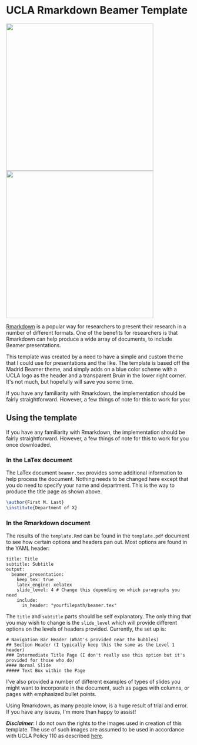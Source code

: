# UCLA Rmarkdown Beamer Template

<p float="center">
  <img src="https://user-images.githubusercontent.com/34947559/100639492-16baa980-32ea-11eb-8144-337fbecbfefb.png" width="400" />
  <img src="https://user-images.githubusercontent.com/34947559/100639502-18846d00-32ea-11eb-8a98-fcb94deac850.png" width="400" /> 
</p>

[Rmarkdown](https://rmarkdown.rstudio.com/) is a popular way for researchers to present their research in a number of different formats. One of the benefits for researchers is that Rmarkdown can help produce a wide array of documents, to include Beamer presentations.

This template was created by a need to have a simple and custom theme that I could use for presentations and the like. The template is based off the Madrid Beamer theme, and simply adds on a blue color scheme with a UCLA logo as the header and a transparent Bruin in the lower right corner. It's not much, but hopefully will save you some time. 

If you have any familiarity with Rmarkdown, the implementation should be fairly straightforward. However, a few things of note for this to work for you:

## Using the template

If you have any familiarity with Rmarkdown, the implementation should be fairly straightforward. However, a few things of note for this to work for you once downloaded.


### In the LaTex document

The LaTex document `beamer.tex` provides some additional information to help process the document. Nothing needs to be changed here except that you do need to specify your name and department. This is the way to produce the title page as shown above.

```latex
\author{First M. Last}
\institute{Department of X}
```

### In the Rmarkdown document

The results of the `template.Rmd` can be found in the `template.pdf` document to see how certain options and headers pan out. Most options are found in the YAML header:

```
title: Title
subtitle: Subtitle
output:
  beamer_presentation:
    keep_tex: true
    latex_engine: xelatex
    slide_level: 4 # Change this depending on which paragraphs you need
    include:
      in_header: "yourfilepath/beamer.tex"
  ```

The `title` and `subtitle` parts should be self explanatory. The only thing that you may wish to change is the `slide_level` which will provide different options on the levels of headers provided. Currently, the set up is:

```
# Navigation Bar Header (What's provided near the bubbles)
## Section Header (I typically keep this the same as the Level 1 header)
### Intermediate Title Page (I don't really use this option but it's provided for those who do)
#### Normal Slide
##### Text Box within the Page
```

I've also provided a number of different examples of types of slides you might want to incorporate in the document, such as pages with columns, or pages with emphasized bullet points. 

Using Rmarkdown, as many people know, is a huge result of trial and error. If you have any issues, I'm more than happy to assist!



***Disclaimer***: I do not own the rights to the images used in creation of this template. The use of such images are assumed to be used in accordance with UCLA Policy 110 as described [here](https://www.adminvc.ucla.edu/marks/request/name-seal-marks/campus-unit).
